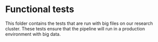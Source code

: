 # Functional tests

This folder contains the tests that are run with big files on our research cluster. These tests ensure that the pipeline will run in a production environment with big data.
